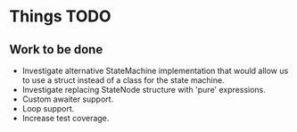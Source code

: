 # Things TODO

## Work to be done

- Investigate alternative StateMachine implementation that would allow us to use a struct instead of a class for the state machine.
- Investigate replacing StateNode structure with 'pure' expressions.
- Custom awaiter support.
- Loop support.
- Increase test coverage.